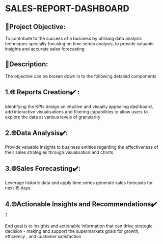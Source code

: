 # SALES-REPORT-DASHBOARD

## 📶Project Objective:
To contribute to the success of a business by utilising data analysis techniques specially focusing on time series analysis, to provide valuable insights and accurate sales forecasting

## 🔲Description:
The objective can be broken down in to the following detailed components

## 1.🌐 Reports Creation✔️ :
identifying the KPIs design an intuitive and visually appealing dashboard, add interactive visualisations and filtering capabilities to allow users to explore the data at various levels of granularity

## 2.🌐Data Analysis✔️: 
Provide valuable insights to business entities regarding the effectiveness of their sales strategies through visualisation and charts

## 3.🌐Sales Forecasting✔️: 
Leverage historic data and apply time series generate sales forecasts for next 15 days

## 4.🌐Actionable Insights and Recommendations✔️ : 
End goal is to insights and actionable information that can drive strategic decision - making and support the supermarkets goals for growth, efficiency , and customer satisfaction
